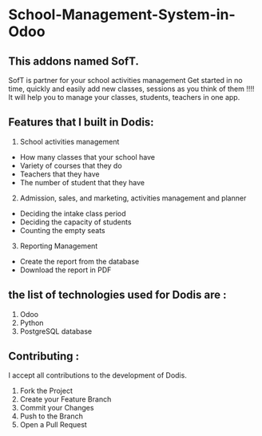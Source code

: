 # School-Management-System-in-Odoo


## This addons named SofT. 

SofT is partner for your school activities management
Get started in no time, quickly and easily add new classes, sessions as you think of them !!!!
It will help you to manage your classes, students, teachers in one app. 


## Features that I built in Dodis:
1. School activities management
* How many classes that your school have
* Variety of courses that they do
* Teachers that they have
* The number of student that they have

2. Admission, sales, and marketing, activities management and planner
* Deciding the intake class period
* Deciding the capacity of students
* Counting the empty seats

3. Reporting Management

* Create the report from the database
* Download the report in PDF

## the list of technologies used for Dodis are :
1. Odoo
2. Python
3. PostgreSQL database

## Contributing :
I accept all contributions to the development of Dodis.
1. Fork the Project
2. Create your Feature Branch 
3. Commit your Changes 
4. Push to the Branch 
5. Open a Pull Request
